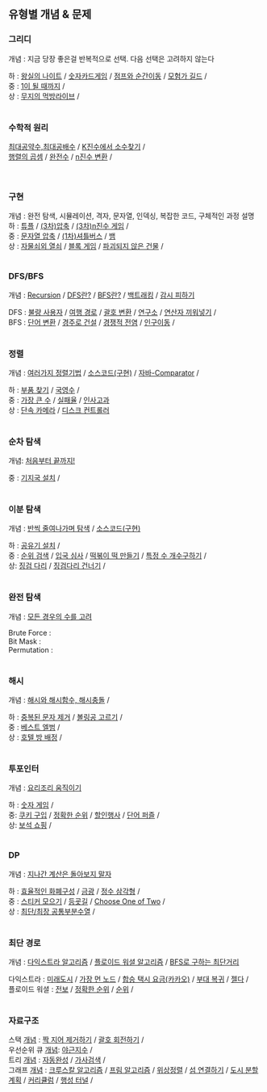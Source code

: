 ## 유형별 개념 & 문제  

### 그리디 
개념 : 지금 당장 좋은걸 반복적으로 선택. 다음 선택은 고려하지 않는다
<br> 

하 : [왕실의 나이트](https://vida0822.github.io/algorithm/Algorithm_%EC%99%95%EC%8B%A4%EC%9D%98-%EB%82%98%EC%9D%B4%ED%8A%B8/) / 
    [숫자카드게임](https://vida0822.github.io/algorithm/Algorithm_%EC%88%AB%EC%9E%90%EC%B9%B4%EB%93%9C%EA%B2%8C%EC%9E%84/) / 
    [점프와 순간이동](https://vida0822.github.io/algorithm/Algorithm_%EC%A0%90%ED%94%84%EC%99%80-%EC%88%9C%EA%B0%84%EC%9D%B4%EB%8F%99/) / 
    [모험가 길드](https://vida0822.github.io/algorithm/Algorithm_%EB%AA%A8%ED%97%98%EA%B0%80-%EA%B8%B8%EB%93%9C/) / 
<br>
중 : [1이 될 때까지](https://vida0822.github.io/%EC%95%8C%EA%B3%A0%EB%A6%AC%EC%A6%98/Algorithm_1%EC%9D%B4-%EB%90%A0-%EB%95%8C%EA%B9%8C%EC%A7%80/) / 
<br> 
상 : [무지의 먹방라이브](https://vida0822.github.io/algorithm/Algorithm_%EB%AC%B4%EC%A7%80%EC%9D%98-%EB%A8%B9%EB%B0%A9-%EB%9D%BC%EC%9D%B4%EB%B8%8C/) / 
<br>
<br>

### 수학적 원리 
[최대공약수,최대공배수](https://vida0822.github.io/algorithm/Algorithm_%EC%B5%9C%EB%8C%80%EA%B3%B5%EC%95%BD%EC%88%98%EC%99%80-%EC%B5%9C%EC%86%8C%EA%B3%B5%EB%B0%B0%EC%88%98/) / 
[K진수에서 소수찾기](https://vida0822.github.io/algorithm/Algorithm_k%EC%A7%84%EC%88%98%EC%97%90%EC%84%9C-%EC%86%8C%EC%88%98%EC%B0%BE%EA%B8%B0/) /  
[행렬의 곱셈](https://vida0822.github.io/algorithm/Algorithm_%ED%96%89%EB%A0%AC%EC%9D%98-%EA%B3%B1%EC%85%88/) / 
[완전수](https://vida0822.github.io/algorithm/Algorithm_%EC%99%84%EC%A0%84%EC%88%98/) / 
[n진수 변환](https://vida0822.github.io/algorithm/Algorithm_n%EC%A7%84%EC%88%98-%EB%B3%80%ED%99%98/) / 
<br>
<br>
<br> 

### 구현 
개념 : 완전 탐색, 시뮬레이션, 격자, 문자열, 인덱싱, 복잡한 코드, 구체적인 과정 설명
<br>
하 : [튜플](https://vida0822.github.io/algorithm/Algorithm_%ED%8A%9C%ED%94%8C/) / [(3차)압축](https://vida0822.github.io/algorithm/Algorithm_-3%EC%B0%A8-%EC%95%95%EC%B6%95/) / 
    [(3차)n진수 게임](https://vida0822.github.io/algorithm/Algorithm_-3%EC%B0%A8-n-%EC%A7%84%EC%88%98-%EA%B2%8C%EC%9E%84/) / 
<br>
중 : [문자열 압축](https://vida0822.github.io/algorithm/Algorithm_%EB%AC%B8%EC%9E%90%EC%97%B4-%EC%95%95%EC%B6%95/) / 
    [(1차)셔틀버스](https://vida0822.github.io/algorithm/Algorithm_-1%EC%B0%A8-%EC%85%94%ED%8B%80%EB%B2%84%EC%8A%A4/)  / 
    [뱀](https://github.com/Vida0822/Algorithm_Study/blob/67cc2f10503bae0cadcb502c5da55fc95ddce5b6/%EC%B7%A8%EC%97%85%EC%9D%84%EC%9C%84%ED%95%9C%EC%BD%94%EB%94%A9%ED%85%8C%EC%8A%A4%ED%8A%B8/implementation/%EB%B1%80.java#L9-L87)
<br> 
상 : [자물쇠외 열쇠](https://vida0822.github.io/algorithm/Algorithm_%EC%9E%90%EB%AC%BC%EC%87%A0%EC%99%80-%EC%97%B4%EC%87%A0/) / 
    [블록 게임](https://vida0822.github.io/algorithm/Algorithm_%EB%B8%94%EB%A1%9D%EA%B2%8C%EC%9E%84/) / 
    [파괴되지 않은 건물](https://vida0822.github.io/algorithm/Algorithm_%ED%8C%8C%EA%B4%B4%EB%90%98%EC%A7%80-%EC%95%8A%EC%9D%80-%EA%B1%B4%EB%AC%BC/) / 
<br>
<br>

### DFS/BFS
개념 : [Recursion](https://vida0822.github.io/algorithm/Algorithm_%EC%9E%AC%EA%B7%80%ED%95%A8%EC%88%98/) 
    / [DFS란?](https://vida0822.github.io/algorithm/Algorithm_DFS-%EA%B0%9C%EB%85%90/) 
    / [BFS란?](https://vida0822.github.io/algorithm/Algorithm_BFS-%EA%B0%9C%EB%85%90/)
    / [백트래킹](https://vida0822.github.io/algorithm/Algorithm_%EB%B0%B1%ED%8A%B8%EB%9E%98%ED%82%B9-%EA%B0%9C%EB%85%90/) 
    / [감시 피하기](https://vida0822.github.io/algorithm/Algorithm_%EA%B0%90%EC%8B%9C-%ED%94%BC%ED%95%98%EA%B8%B0/) 
<br> 

DFS : [불량 사용자](https://vida0822.github.io/algorithm/Algorithm_%EB%B6%88%EB%9F%89-%EC%82%AC%EC%9A%A9%EC%9E%90/) / 
    [여행 경로](https://vida0822.github.io/algorithm/Algorithm_%EC%97%AC%ED%96%89%EA%B2%BD%EB%A1%9C/) / 
    [괄호 변환](https://vida0822.github.io/algorithm/Algorithm_%EA%B4%84%ED%98%B8-%EB%B3%80%ED%99%98/) / 
    [연구소](https://vida0822.github.io/algorithm/Algorithm_%EC%97%B0%EA%B5%AC%EC%86%8C/) / 
    [연산자 끼워넣기](https://vida0822.github.io/algorithm/Algorithm_%EC%97%B0%EC%82%B0%EC%9E%90-%EB%81%BC%EC%9B%8C%EB%84%A3%EA%B8%B0/) / 
<br> 
BFS : [단어 변환](https://vida0822.github.io/algorithm/Algorithm_%EB%8B%A8%EC%96%B4-%EB%B3%80%ED%99%98/) / 
    [경주로 건설](https://vida0822.github.io/algorithm/Algorithm_%EA%B2%BD%EC%A3%BC%EB%A1%9C-%EA%B1%B4%EC%84%A4/) / 
    [경쟁적 전염](https://vida0822.github.io/algorithm/Algorithm_%EA%B2%BD%EC%9F%81%EC%A0%81-%EC%A0%84%EC%97%BC/) / 
    [인구이동](https://vida0822.github.io/algorithm/Algorithm_%EC%9D%B8%EA%B5%AC-%EC%9D%B4%EB%8F%99/) / 
<br> 
<br>

### 정렬 
개념 : [여러가지 정렬기법](https://vida0822.github.io/algorithm/Algorithm_%EC%97%AC%EB%9F%AC%EA%B0%80%EC%A7%80-%EC%A0%95%EB%A0%AC%EA%B8%B0%EB%B2%95/) / 
    [소스코드(구현)](https://vida0822.github.io/algorithm/Algorithm_%EC%97%AC%EB%9F%AC%EA%B0%80%EC%A7%80-%EC%A0%95%EB%A0%AC%EA%B8%B0%EB%B2%95_%EC%86%8C%EC%8A%A4%EC%BD%94%EB%93%9C/) / 
    [자바-Comparator](https://vida0822.github.io/algorithm/Algorithm_%EC%9E%90%EB%B0%94%EC%97%90%EC%84%9C%EC%9D%98-%EC%A0%95%EB%A0%AC/) / 
<br>

하 : [부품 찾기](https://vida0822.github.io/algorithm/Algorithm_%EB%B6%80%ED%92%88%EC%B0%BE%EA%B8%B0/) / 
    [국영수](https://github.com/Vida0822/Algorithm_Study/blob/9e94cfb9a5a1a7585a55597a3c9b50d34566459f/%EC%B7%A8%EC%97%85%EC%9D%84%EC%9C%84%ED%95%9C%EC%BD%94%EB%94%A9%ED%85%8C%EC%8A%A4%ED%8A%B8/sorting/%EA%B5%AD%EC%98%81%EC%88%98.java#L4-L46) / 
<br>
중 : [가장 큰 수](https://vida0822.github.io/%EC%95%8C%EA%B3%A0%EB%A6%AC%EC%A6%98/Algorithm_%EC%A7%81%EC%A0%91-%EA%B8%B0%EC%A4%80-%EC%A0%95%ED%95%B4%EC%84%9C-%EC%A0%95%EB%A0%AC/) / 
    [실패율](https://vida0822.github.io/algorithm/Algorithm_%EC%8B%A4%ED%8C%A8%EC%9C%A8/) / 
    [인사고과](https://vida0822.github.io/algorithm/Algorithm_%EC%9D%B8%EC%82%AC-%EA%B3%A0%EA%B3%BC/) 
<br>
상 : [단속 카메라](https://vida0822.github.io/algorithm/Algorithm_%EB%8B%A8%EC%86%8D-%EC%B9%B4%EB%A9%94%EB%9D%BC/) / 
    [디스크 컨트롤러](https://vida0822.github.io/algorithm/Algorithm_%EB%94%94%EC%8A%A4%ED%81%AC-%EC%BB%A8%ED%8A%B8%EB%A1%A4%EB%9F%AC/) 
<br>
<br>

### 순차 탐색 
개념: [처음부터 끝까지!](https://vida0822.github.io/algorithm/Algorithm_%EC%84%A0%ED%98%95%ED%83%90%EC%83%89%EA%B0%9C%EB%85%90/) 
<br> 

중 : [기지국 설치](https://vida0822.github.io/algorithm/Algorithm_%EA%B8%B0%EC%A7%80%EA%B5%AD-%EC%84%A4%EC%B9%98/) / 
<br>
<br>


### 이분 탐색 
개념 : [반씩 줄여나가며 탐색](https://vida0822.github.io/algorithm/Algorithm_%EC%9D%B4%EC%A7%84%ED%83%90%EC%83%89%EA%B0%9C%EB%85%90/) / 
        [소스코드(구현)](https://vida0822.github.io/algorithm/Algorithm_%EC%9D%B4%EC%A7%84%ED%83%90%EC%83%89-%EA%B5%AC%ED%98%84/)
<br>

하 : [공유기 설치](https://vida0822.github.io/algorithm/Algorithm_%EA%B3%B5%EC%9C%A0%EA%B8%B0-%EC%84%A4%EC%B9%98/) / 
<br>
중 : [순위 검색](https://vida0822.github.io/algorithm/Algorithm_%EC%9E%90%EB%B0%94%EB%A1%9C%EC%BF%BC%EB%A6%AC%EA%B5%AC%ED%98%84%ED%95%98%EA%B8%B0/) / 
     [입국 심사](https://vida0822.github.io/algorithm/Algorithm_%EC%9E%85%EA%B5%AD%EC%8B%AC%EC%82%AC/) / 
    [떡볶이 떡 만들기](https://vida0822.github.io/algorithm/Algorithm_%EB%96%A1%EB%B3%B6%EC%9D%B4-%EB%96%A1-%EB%A7%8C%EB%93%A4%EA%B8%B0/) / 
    [특정 수 개수구하기](https://vida0822.github.io/algorithm/Algorithm_%ED%8A%B9%EC%A0%95%EC%88%98%EA%B0%9C%EC%88%98%EA%B5%AC%ED%95%98%EA%B8%B0/) / 
<br> 
상: [징검 다리](https://vida0822.github.io/algorithm/Algorithm_%EC%A7%95%EA%B2%80%EB%8B%A4%EB%A6%AC/) /
    [징검다리 건너기](https://vida0822.github.io/algorithm/Algorithm_%EC%A7%95%EA%B2%80%EB%8B%A4%EB%A6%AC-%EA%B1%B4%EB%84%88%EA%B8%B0/) / 
<br>
<br>

### 완전 탐색 
개념 : [모든 경우의 수를 고려](https://vida0822.github.io/algorithm/Algorithm_%EC%99%84%EC%A0%84%ED%83%90%EC%83%89-%EA%B0%9C%EB%85%90/) 
<br>

Brute Force : 
<br>
Bit Mask : 
<br>
Permutation : 
<br>
<br>


### 해시 
개념 : [해시와 해시함수, 해시충돌](https://vida0822.github.io/algorithm/Algorithm_%ED%95%B4%EC%8B%9C-%EA%B0%9C%EB%85%90/) / 
<br> 

하 : [중복된 문자 제거](https://vida0822.github.io/algorithm/Algorithm_%ED%95%B4%EC%8B%B1%EC%9C%BC%EB%A1%9C-%EC%A4%91%EB%B3%B5%EB%90%9C-%EB%AC%B8%EC%9E%90-%EC%A0%9C%EA%B1%B0/) 
    / [볼링공 고르기](https://github.com/Vida0822/Algorithm_Study/blob/6230f4383d5d0d0428d0360a98f2b559968c28c8/%EC%B7%A8%EC%97%85%EC%9D%84%EC%9C%84%ED%95%9C%EC%BD%94%EB%94%A9%ED%85%8C%EC%8A%A4%ED%8A%B8/greedy/%EB%B3%BC%EB%A7%81%EA%B3%B5%EA%B3%A0%EB%A5%B4%EA%B8%B0.java#L6) 
    /
<br>
중 : [베스트 엘범](https://vida0822.github.io/algorithm/Algorithm_%EB%B2%A0%EC%8A%A4%ED%8A%B8-%EC%97%98%EB%B2%94/) / 
<br> 
상 : [호텔 방 배정](https://vida0822.github.io/algorithm/Algorithm_%ED%98%B8%ED%85%94-%EB%B0%A9-%EB%B0%B0%EC%A0%95/) / 
<br>
<br>



### 투포인터 
개념 : [요리조리 움직이기](링크)
<br>

하 : [숫자 게임](https://vida0822.github.io/algorithm/Algorithm_%EC%88%AB%EC%9E%90-%EA%B2%8C%EC%9E%84/) / 
<br> 
중: [쿠키 구입](https://vida0822.github.io/algorithm/Algorithm_%EC%BF%A0%ED%82%A4-%EA%B5%AC%EC%9E%85/) / 
    [정확한 순위](https://vida0822.github.io/algorithm/Algorithm_%EC%A0%95%ED%99%95%ED%95%9C-%EC%88%9C%EC%9C%84/) /
    [할인행사](https://vida0822.github.io/algorithm/Algorithm_%ED%95%A0%EC%9D%B8-%ED%96%89%EC%82%AC/) / 
    [단어 퍼즐](https://vida0822.github.io/algorithm/Algorithm_%EB%8B%A8%EC%96%B4-%ED%8D%BC%EC%A6%90/) / 
<br>
상: [보석 쇼핑](https://vida0822.github.io/algorithm/Algorithm_%EB%B3%B4%EC%84%9D-%EC%87%BC%ED%95%91/)  / 
<br>
<br>



### DP 
개념 : [지나간 계산은 돌아보지 말자](https://vida0822.github.io/algorithm/Algorithm_DP-%EA%B0%9C%EB%85%90/)
<br>

하 : [효율적인 화폐구성](https://vida0822.github.io/algorithm/Algorithm_%ED%9A%A8%EC%9C%A8%EC%A0%81%EC%9D%B8-%ED%99%94%ED%8F%90-%EA%B5%AC%EC%84%B1/)  / 
    [금광](https://vida0822.github.io/algorithm/Algorithm_%EA%B8%88%EA%B4%91/) / 
    [정수 삼각형](https://vida0822.github.io/algorithm/Algorithm_%EC%A0%95%EC%88%98-%EC%82%BC%EA%B0%81%ED%98%95/) / 
<br>
중 : [스티커 모으기](https://vida0822.github.io/algorithm/Algorithm_%EC%8A%A4%ED%8B%B0%EC%BB%A4-%EB%AA%A8%EC%9C%BC%EA%B8%B0/) / 
    [등굣길](https://vida0822.github.io/algorithm/Algorithm_%EB%93%B1%EA%B5%A3%EA%B8%B8/) / 
    [Choose One of Two](https://vida0822.github.io/algorithm/Algorithm_%EC%9B%90%ED%95%98%EB%8A%94-state%EB%A5%BC-%EC%A0%95%EC%9D%98%ED%95%B4%EB%82%98%EA%B0%80%EB%8A%94-dp/) / 
<br>
상 : [최단/최장 공통부분수열](https://vida0822.github.io/algorithm/Algorithm_%EC%B5%9C%EB%8B%A8-%EA%B3%B5%ED%86%B5-%EB%B6%80%EB%B6%84-%EC%88%98%EC%97%B4,-%EC%B5%9C%EC%9E%A5-%EA%B3%B5%ED%86%B5-%EB%B6%80%EB%B6%84-%EC%88%98%EC%97%B4/) / 
<br>
<br>


### 최단 경로 
개념 : [다익스트라 알고리즘](https://vida0822.github.io/algorithm/Algorithm_%EB%8B%A4%EC%9D%B5%EC%8A%A4%ED%8A%B8%EB%9D%BC-%EC%95%8C%EA%B3%A0%EB%A6%AC%EC%A6%98/) / 
    [플로이드 워셜 알고리즘](https://vida0822.github.io/algorithm/Algorithm_%ED%94%8C%EB%A1%9C%EC%9D%B4%EB%93%9C-%EC%9B%8C%EC%85%9C-%EC%95%8C%EA%B3%A0%EB%A6%AC%EC%A6%98/)  / 
    [BFS로 구하는 최단거리](https://vida0822.github.io/algorithm/Algorithm_BFS%EB%A1%9C-%EC%B5%9C%EB%8B%A8%EA%B2%BD%EB%A1%9C-%EA%B5%AC%ED%95%98%EA%B8%B0/ ) 
<br>

다익스트라 : [미래도시](https://vida0822.github.io/algorithm/Algorithm_%EB%AF%B8%EB%9E%98%EB%8F%84%EC%8B%9C/) / 
            [가장 먼 노드](https://vida0822.github.io/algorithm/Algorithm_%EA%B0%80%EC%9E%A5-%EB%A8%BC-%EB%85%B8%EB%93%9C/) / 
            [합승 택시 요금(카카오)](https://vida0822.github.io/algorithm/Algorithm_%ED%95%A9%EC%8A%B9-%ED%83%9D%EC%8B%9C-%EC%9A%94%EA%B8%88/) / 
            [부대 복귀](https://vida0822.github.io/algorithm/Algorithm_%EB%B6%80%EB%8C%80%EB%B3%B5%EA%B7%80/) / 
            [젤다](https://github.com/Vida0822/Algorithm_Study/blob/139c631eb622829b99a5a60d5b97f7220d0b68f3/%EC%B7%A8%EC%97%85%EC%9D%84%EC%9C%84%ED%95%9C%EC%BD%94%EB%94%A9%ED%85%8C%EC%8A%A4%ED%8A%B8/shortestPath/Gelda.java#L4-L75) / 
<br> 
플로이드 워셜 : [전보](https://vida0822.github.io/algorithm/Algorithm_%EC%A0%84%EB%B3%B4/) /
            [정확한 순위](https://vida0822.github.io/algorithm/Algorithm_%EC%A0%95%ED%99%95%ED%95%9C-%EC%88%9C%EC%9C%84/) / 
            [순위](https://vida0822.github.io/algorithm/Algorithm_%EC%88%9C%EC%9C%84/) / 
<br>
<br>



### 자료구조  
스택 [개념](https://vida0822.github.io/algorithm/Algorithm_%EC%8A%A4%ED%83%9D/) : 
    [짝 지어 제거하기](https://vida0822.github.io/algorithm/Algorithm_%EC%A7%9D-%EC%A7%80%EC%96%B4-%EC%A0%9C%EA%B1%B0%ED%95%98%EA%B8%B0/) / 
    [괄호 회전하기](https://vida0822.github.io/algorithm/Algorithm_%EA%B4%84%ED%98%B8-%ED%9A%8C%EC%A0%84%ED%95%98%EA%B8%B0/) / 
<br> 
우선순위 큐 [개념](https://vida0822.github.io/algorithm/Algorithm_%ED%81%90/):
    [야근지수](https://vida0822.github.io/algorithm/Algorithm_%EC%95%BC%EA%B7%BC-%EC%A7%80%EC%88%98/) / 
<br>
트리 [개념](https://vida0822.github.io/algorithm/Algorithm_%ED%8A%B8%EB%A6%AC/) : 
    [자동완성](https://vida0822.github.io/algorithm/Algorithm_%EC%9E%90%EB%8F%99%EC%99%84%EC%84%B1/) / 
    [가사검색](https://vida0822.github.io/algorithm/Algorithm_%EA%B0%80%EC%82%AC%EA%B2%80%EC%83%89/) / 
<br>
그래프 [개념](https://vida0822.github.io/algorithm/Algorithm_%EA%B7%B8%EB%9E%98%ED%94%84/) :
    [크루스칼 알고리즘](https://vida0822.github.io/algorithm/Algorithm_%ED%81%AC%EB%A3%A8%EC%8A%A4%EC%B9%BC-%EC%95%8C%EA%B3%A0%EB%A6%AC%EC%A6%98/)  / 
    [프림 알고리즘](https://vida0822.github.io/algorithm/Algorithm_%ED%94%84%EB%A6%BC-%EC%95%8C%EA%B3%A0%EB%A6%AC%EC%A6%98/) / 
    [위상정렬](https://vida0822.github.io/algorithm/Algorithm_%EC%9C%84%EC%83%81%EC%A0%95%EB%A0%AC-%EC%95%8C%EA%B3%A0%EB%A6%AC%EC%A6%98/) / 
    [섬 연결하기](https://vida0822.github.io/algorithm/Algorithm_%EC%84%AC-%EC%97%B0%EA%B2%B0%ED%95%98%EA%B8%B0/) / 
    [도시 분할 계획](https://vida0822.github.io/algorithm/Algorithm_%EB%8F%84%EC%8B%9C-%EB%B6%84%ED%95%A0-%EA%B3%84%ED%9A%8D/) / 
    [커리큘럼](https://vida0822.github.io/algorithm/Algorithm_%EC%BB%A4%EB%A6%AC%ED%81%98%EB%9F%BC/) / 
    [행성 터널](https://vida0822.github.io/algorithm/Algorithm_%ED%96%89%EC%84%B1%ED%84%B0%EB%84%90/) / 
    
<br>
<br>
